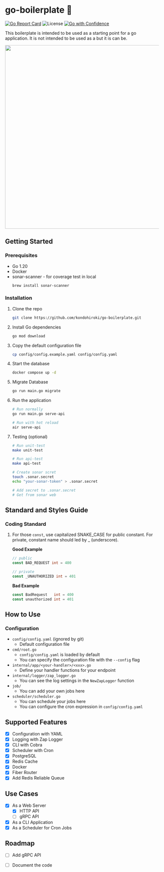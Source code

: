 # go-boilerplate :rocket:
[![Go Report Card](https://goreportcard.com/badge/github.com/kondohiroki/go-boilerplate)](https://goreportcard.com/report/github.com/kondohiroki/go-boilerplate)
![License](https://img.shields.io/github/license/kondohiroki/go-boilerplate)
[![Go with Confidence](https://github.com/kondohiroki/go-boilerplate/actions/workflows/go_with_confidence.yml/badge.svg)](https://github.com/kondohiroki/go-boilerplate/actions/workflows/go_with_confidence.yml)

This boilerplate is intended to be used as a starting point for a go application. It is not intended to be used as a but it is can be.

<p align="center">
<img src="https://user-images.githubusercontent.com/49369000/236752939-05e510db-a5ae-42ad-b1aa-da1c0222418b.png"  width="600" />
</p>

## Getting Started
### Prerequisites
-  Go 1.20
-  Docker
-  sonar-scanner - for coverage test in local
   ```sh
   brew install sonar-scanner
   ```

### Installation
1. Clone the repo
   ```sh
   git clone https://github.com/kondohiroki/go-boilerplate.git
    ```
2. Install Go dependencies
    ```sh
    go mod download
    ```
3. Copy the default configuration file
    ```sh
    cp config/config.example.yaml config/config.yaml
    ```
4. Start the database
    ```sh
    docker compose up -d
    ```
5. Migrate Database
    ```sh
    go run main.go migrate
    ```
6. Run the application
    ```sh
    # Run normally
    go run main.go serve-api

    # Run with hot reload
    air serve-api
    ```
7. Testing (optional)
    ```sh
    # Run unit-test
    make unit-test

    # Run api-test
    make api-test

    # Create sonar scret
    touch .sonar.secret
    echo "your-sonar-token" > .sonar.secret

    # Add secret to .sonar.secret
    # Get from sonar web
    ```
 
 ## Standard and Styles Guide

 ### Coding Standard

 1. For those `const`, use capitalized SNAKE_CASE for public constant. For private, constant name should led by _ (underscore).

    **Good Example**

    ```go
    // public
    const BAD_REQUEST int = 400

    // private
    const _UNAUTHORIZED int = 401
    ```

    **Bad Example**

    ```go
    const BadRequest   int = 400
    const unauthorized int = 401
    ```

## How to Use
### Configuration
- `config/config.yaml` (ignored by git)
  - Default configuration file
- `cmd/root.go`
  - `config/config.yaml` is loaded by default
  - You can specify the configuration file with the `--config` flag
- `internal/app/<your-handler>/<xxx>.go`
  - Define your handler functions for your endpoint
- `internal/logger/zap_logger.go`
  - You can see the log settings in the `NewZapLogger` function
- `job/`
  - You can add your own jobs here
- `scheduler/scheduler.go`
  - You can schedule your jobs here
  - You can configure the cron expression in `config/config.yaml`


## Supported Features
- [x] Configuration with YAML
- [x] Logging with Zap Logger
- [x] CLI with Cobra
- [x] Scheduler with Cron
- [x] PostgreSQL
- [x] Redis Cache
- [x] Docker
- [x] Fiber Router 
- [x] Add Redis Reliable Queue

## Use Cases
- [x] As a Web Server
  - [x] HTTP API
  - [ ] gRPC API
- [x] As a CLI Application
- [x] As a Scheduler for Cron Jobs

## Roadmap
- [ ] Add gRPC API
- [ ] Document the code

